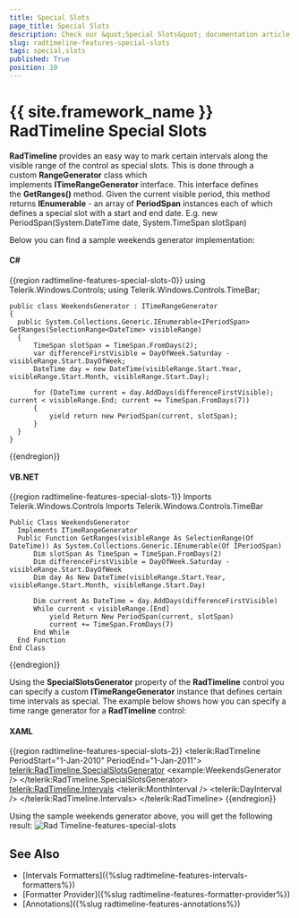 ```yaml
---
title: Special Slots
page_title: Special Slots
description: Check our &quot;Special Slots&quot; documentation article for the RadTimeline {{ site.framework_name }} control.
slug: radtimeline-features-special-slots
tags: special,slots
published: True
position: 10
---
```


# {{ site.framework_name }} RadTimeline Special Slots

__RadTimeline__ provides an easy way to mark certain intervals along the visible range of the control as special slots. This is done through a custom __RangeGenerator__ class which implements __ITimeRangeGenerator__ interface. This interface defines the __GetRanges()__ method. Given the current visible period, this method returns __IEnumerable<IPeriodSpan>__ - an array of __PeriodSpan__ instances each of which defines a special slot with a start and end date. E.g. new PeriodSpan(System.DateTime date, System.TimeSpan slotSpan)

Below you can find a sample weekends generator implementation:
	
#### __C#__
{{region radtimeline-features-special-slots-0}}
	using Telerik.Windows.Controls;
	using Telerik.Windows.Controls.TimeBar;

	public class WeekendsGenerator : ITimeRangeGenerator
	{
	  public System.Collections.Generic.IEnumerable<IPeriodSpan> GetRanges(SelectionRange<DateTime> visibleRange)
	  {
		  TimeSpan slotSpan = TimeSpan.FromDays(2);
		  var differenceFirstVisible = DayOfWeek.Saturday - visibleRange.Start.DayOfWeek;
		  DateTime day = new DateTime(visibleRange.Start.Year, visibleRange.Start.Month, visibleRange.Start.Day);

		  for (DateTime current = day.AddDays(differenceFirstVisible); current < visibleRange.End; current += TimeSpan.FromDays(7))
		  {
			  yield return new PeriodSpan(current, slotSpan);
		  }
	  }
	}
{{endregion}}

#### __VB.NET__
{{region radtimeline-features-special-slots-1}}
	Imports Telerik.Windows.Controls
	Imports Telerik.Windows.Controls.TimeBar

	Public Class WeekendsGenerator
	  Implements ITimeRangeGenerator
	  Public Function GetRanges(visibleRange As SelectionRange(Of DateTime)) As System.Collections.Generic.IEnumerable(Of IPeriodSpan)
		  Dim slotSpan As TimeSpan = TimeSpan.FromDays(2)
		  Dim differenceFirstVisible = DayOfWeek.Saturday - visibleRange.Start.DayOfWeek
		  Dim day As New DateTime(visibleRange.Start.Year, visibleRange.Start.Month, visibleRange.Start.Day)

		  Dim current As DateTime = day.AddDays(differenceFirstVisible)
		  While current < visibleRange.[End]
			  yield Return New PeriodSpan(current, slotSpan)
			  current += TimeSpan.FromDays(7)
		  End While
	  End Function
	End Class
{{endregion}}

Using the __SpecialSlotsGenerator__ property of the __RadTimeline__ control you can specify a custom __ITimeRangeGenerator__ instance that defines certain time intervals as special. The example below shows how you can specify a time range generator for a __RadTimeline__ control:
	
#### __XAML__
{{region radtimeline-features-special-slots-2}}
	<telerik:RadTimeline PeriodStart="1-Jan-2010" PeriodEnd="1-Jan-2011">
		<telerik:RadTimeline.SpecialSlotsGenerator>
		  <example:WeekendsGenerator />
		</telerik:RadTimeline.SpecialSlotsGenerator>
		<telerik:RadTimeline.Intervals>
		  <telerik:MonthInterval />
		  <telerik:DayInterval />
		</telerik:RadTimeline.Intervals>
	</telerik:RadTimeline>
{{endregion}}

Using the sample weekends generator above, you will get the following result:
![Rad Timeline-features-special-slots](images/RadTimeline-features-special-slots.jpg)

## See Also
 * [Intervals Formatters]({%slug radtimeline-features-intervals-formatters%})
 * [Formatter Provider]({%slug radtimeline-features-formatter-provider%})
 * [Annotations]({%slug radtimeline-features-annotations%})
